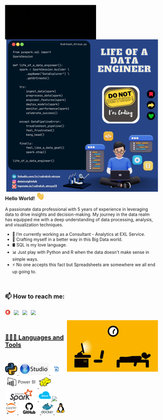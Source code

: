 <!--# 🅡🅤🅓🅡🅐🅚🅢🅗   🅐🅣🅡🅔🅨🅐 -->

<img src="https://github.com/RudrakshAtreya/RudrakshAtreya/blob/main/assets/rudraksh.gif" alt="Rudraksh Atreya" align="left" width="300" height="auto" />  
<br>
<img src="https://github.com/RudrakshAtreya/RudrakshAtreya/blob/main/assets/de_life.png" alt="life of a data engineer" align="right" width="500" height="auto" />
<br><br><br><br>



### Hello World!  <img src="https://github.com/RudrakshAtreya/RudrakshAtreya/blob/main/assets/Hi.gif" width="29px">

<!--<a href="https://ko-fi.com/RudrakshAtreya"> <img src="https://media3.giphy.com/media/ZEB6yFbLnhyQf7g3hn/giphy.gif" alt="side Gif" align="right" width="150" height="auto"/> </a>
-->
A passionate data professional with 5 years of experience in leveraging data to drive insights and decision-making. My journey in the data realm has equipped me with a deep understanding of data processing, analysis, and visualization techniques.
      
  - 🔭 I’m currently working as a Consultant - Analytics at EXL Service.
  - 🌱 Crafting myself in a better way in this Big Data world.
  - 🛢️ SQL is my love language.
  - 📊 Just play with Python and R when the data doesn't make sense in simple ways.
  - ⚡ No one accepts this fact but Spreadsheets are somewhere we all end up going to.
<br>
<h2 style="font-size:20px;">📫 How to reach me:</h2> 
<h6 style="font-size:10px;">  </h6>   

  [<img src="https://github.com/RudrakshAtreya/RudrakshAtreya/blob/main/assets/topmate_logo.jpg" width="3.5%"/>](https://www.topmate.io/rudraksh_atreya12)  &nbsp; [<img src="https://img.icons8.com/color/48/000000/linkedin.png" width="3.5%"/>](https://www.linkedin.com/in/rudraksh-atreya/)  &nbsp; [<img src="https://img.icons8.com/fluent/48/000000/instagram-new.png" width="3.5%"/>](https://www.instagram.com/datainsightslab)  &nbsp; <a href="mailto:atrudra15@gmail.com"> <img src="https://img.icons8.com/fluent/48/000000/gmail.png" width="3.5%"/>

  <img src="https://github.com/RudrakshAtreya/RudrakshAtreya/blob/main/assets/sleep_and_work.gif" alt="sleep and work" align="right" width="300" height="auto" />

  <br>
<h2 style="font-size:20px;">👨🏻‍💻 Languages and Tools</h2> 
   <br />
   <div style="display: flex; align-items: center;">
 <!-- <img height="40" src="https://github.com/RudrakshAtreya/RudrakshAtreya/blob/main/assets/logo/python.svg" alt="Python" style="margin-right: 10px;"> Python
</div> -->

  <code><img height="40" src="https://github.com/RudrakshAtreya/RudrakshAtreya/blob/main/assets/logo/python.svg"></code>
  <code><img height="40" src="https://github.com/RudrakshAtreya/RudrakshAtreya/blob/main/assets/logo/R_studio.png"></code>
  <code><img height="40" src="https://github.com/RudrakshAtreya/RudrakshAtreya/blob/main/assets/logo/sql_logo.svg"></code>
  <code><img height="40" src="https://github.com/RudrakshAtreya/RudrakshAtreya/blob/main/assets/logo/power_bi_2.svg"></code>
  <code><img height="40" src="https://github.com/RudrakshAtreya/RudrakshAtreya/blob/main/assets/logo/hadoop_2.svg"></code>
  <code><img height="40" src="https://github.com/RudrakshAtreya/RudrakshAtreya/blob/main/assets/logo/apache_spark_2.svg"></code>
  <code><img height="40" src="https://github.com/RudrakshAtreya/RudrakshAtreya/blob/main/assets/logo/microsoft-azure.svg "></code>
  <code><img height="40" src="https://github.com/RudrakshAtreya/RudrakshAtreya/blob/main/assets/logo/Databricks_Logo.svg"></code>
  <code><img height="40" src="https://github.com/RudrakshAtreya/RudrakshAtreya/blob/main/assets/logo/jupyter_2.svg"></code>
  <code><img height="40" src="https://github.com/RudrakshAtreya/RudrakshAtreya/blob/main/assets/logo/GitHub-Logo.svg"></code>
  <code><img height="40" src="https://github.com/RudrakshAtreya/RudrakshAtreya/blob/main/assets/logo/docker_2.svg"></code>
  <code><img height="40" src="https://github.com/RudrakshAtreya/RudrakshAtreya/blob/main/assets/logo/linux.png"></code>

  <!--<code><img height="40" src="https://github.com/RudrakshAtreya/RudrakshAtreya/blob/main/assets/logo/python.svg"></code>
  <code><img height="40" src="https://github.com/RudrakshAtreya/RudrakshAtreya/blob/main/assets/logo/python.svg"></code>
-->

<!--  
  [![Stats](https://github-readme-stats.vercel.app/api?username=RudrakshAtreya&show_icons=true&theme=radical)](https://github-readme-stats.vercel.app/api?username=RudrakshAtreya&show_icons=true&theme=radical)&nbsp; &nbsp; &nbsp; &nbsp; &nbsp; &nbsp; &nbsp; &nbsp; &nbsp; &nbsp; <img src="https://github.com/RudrakshAtreya/RudrakshAtreya/blob/master/assets/saved.gif" width="195">
  
  [![trophy](https://github-profile-trophy.vercel.app/?username=RudrakshAtreya&theme=juicyfresh&no-frame=true&row=1&&margin-w=20&no-bg=true)](https://github-profile-trophy.vercel.app/?username=RudrakshAtreya&theme=juicyfresh&no-frame=true&row=1&&margin-w=20&no-bg=true)
  
  ##### I am currently aiming to reach ELO 1800 blitz on chess.com ⚡. Here is an ascii tracker of my 100 previous chess.com blitz games.

  ```
  # ♟︎ Chess.com Ratings Chart #
  
  Blitz Rating
 1474.00  ┤
 1463.94  ┤                                                                                         ╭╮╭╮╭╮╭──╮
 1453.88  ┤                                                                       ╭╮               ╭╯╰╯╰╯╰╯  ╰
 1443.81  ┤                                                               ╭╮╭╮   ╭╯╰─╮╭─╮     ╭╮  ╭╯
 1433.75  ┤                                                              ╭╯╰╯╰─╮╭╯   ╰╯ ╰───╮╭╯╰╮╭╯
 1423.69  ┤                                        ╭╮                   ╭╯     ╰╯           ╰╯  ╰╯
 1413.62  ┤                                    ╭╮╭─╯╰─╮╭╮             ╭─╯
 1403.56  ┤                                   ╭╯╰╯    ╰╯╰╮           ╭╯
 1393.50  ┤                        ╭╮╭╮    ╭╮╭╯          ╰───╮   ╭╮╭─╯
 1383.44  ┤                       ╭╯╰╯╰╮  ╭╯╰╯               ╰╮ ╭╯╰╯
 1373.38  ┤                      ╭╯    ╰──╯                   ╰─╯
 1363.31  ┤                    ╭─╯
 1353.25  ┤                   ╭╯
 1343.19  ┤  ╭╮            ╭╮╭╯
 1333.12  ┼╮╭╯╰╮ ╭─╮╭╮  ╭╮╭╯╰╯
 1323.06  ┤╰╯  ╰─╯ ╰╯╰╮╭╯╰╯
 1313.00  ┤           ╰╯

Chart last updated - Wed Mar 27 02:01:38 EDT 2024  
  ```

  -->
  
